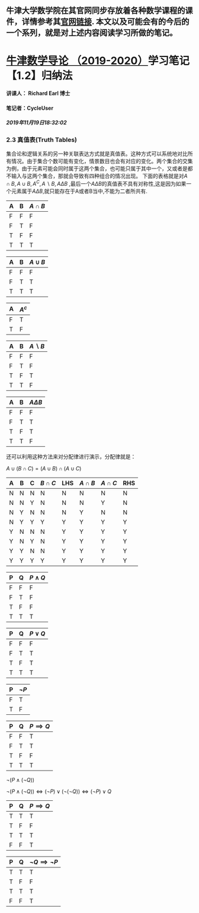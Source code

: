 牛津大学数学院在其官网同步存放着各种数学课程的课件，详情参考其[官网链接](https://courses.maths.ox.ac.uk/node/43812).
本文以及可能会有的今后的一个系列，就是对上述内容阅读学习所做的笔记。
-------------------------------------------------------------------------


# [牛津数学导论 （2019-2020）](https://courses.maths.ox.ac.uk/node/view_material/45954)学习笔记【1.2】归纳法

#### 讲课人： Richard Earl 博士
#### 笔记者：CycleUser
##### 2019年11月19日18:32:02


### 2.3 真值表(Truth Tables)


集合论和逻辑关系的另一种关联表达方式就是真值表。这种方式可以系统地对比所有情况。由于集合个数可能有变化，情景数目也会有对应的变化。两个集合的交集为例，由于元素可能会同时属于这两个集合，也可能只属于其中一个，又或者是都不输入与这两个集合，那就会导致有四种组合的情况出现。
下面的表格就是对$A\cap B,A\cup B,A^C, A\backslash B,A\Delta B$ ,最后一个$A\Delta B$的真值表不具有对称性,这是因为如果一个元素属于$A\Delta B$,就只能存在于A或者B当中,不能为二者所共有.

|A|B|$A\cap B$|
|--|--|--|
|F|F|F|
|F|T|F|
|T|F|F|
|T|T|T|

|A|B|$A\cup B$|
|--|--|--|
|F|F|F|
|F|T|T||T|F|T|
|T|T|T|


|A|$A^c$|
|--|--|
|F|T|
|T|F|


|A|B|$A\backslash B$|
|--|--|--|
|F|F|F|
|F|T|F|
|T|F|T|
|T|T|F|


|A|B|$A\Delta B$|
|--|--|--|
|F|F|F|
|F|T|T|
|T|F|T|
|T|T|F|


还可以利用这种方法来对分配律进行演示，分配律就是：

$A\cup (B\cap C) =(A\cup B)\cap (A\cup C)$

|A|B|C| $B\cap C$| LHS| $A\cap B$| $A\cap C$| RHS|
|--|--|--|--|--|--|--|--|
|N|N|N|N|N|N|N|N|
|N|N|Y|N|N|N|Y|N|
|N|Y|N|N|N|Y|N|N|
|N|Y|Y|Y|Y|Y|Y|Y|
|Y|N|N|N|Y|Y|Y|Y|
|Y|N|Y|N|Y|Y|Y|Y|
|Y|Y|N|N|Y|Y|Y|Y|
|Y|Y|Y|Y|Y|Y|Y|Y|


|P|Q|$P\wedge Q$|
|--|--|--|
|F|F|F|
|F|T|F|
|T|F|F|
|T|T|T|

|P|Q|$P\vee Q$|
|--|--|--|
|F|F|F|
|F|T|T|
|T|F|T|
|T|T|T|


|P|$\neg P$|
|--|--|
|F|T|
|T|F|

|P|Q|$P\implies Q$|
|--|--|--|
|F|F|T|
|F|T|T|
|T|F|F|
|T|T|T|


$\neg(P\wedge (\neg Q))$

$\neg(P\wedge (\neg Q)) \iff  (\neg P)\vee (\neg(\neg Q))\iff (\neg P)\vee Q$

|P|Q|$P\implies Q$|
|--|--|--|
|T|T|T|
|T|F|F|
|T|T|T|
|F|F|T|

|P|Q|$\neg Q\implies \neg P$|
|--|--|--|
|T|T|T|
|T|F|F|
|T|T|T|
|F|F|T|
